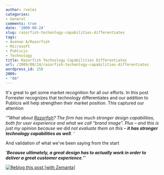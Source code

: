 ```yaml
---
author: rvelez
categories:
- General
comments: true
date: '2009-08-24'
slug: razorfish-techonlogy-capabilities-differentiates
tags:
- Avenue A/Razorfish
- Microsoft
- Publicis
- Technology
title: Razorfish Technology Capabilities Differentiates
url: /2009/08/24/razorfish-techonlogy-capabilities-differentiates
wordpress_id: 250
2009:
- "08"
---
```



It's great to get some market recognition for all our efforts. In this post Forrester recognizes that technology differentiates and our addition to Publicis will help strengthen their market position. This captured our attention

'_"What about _[_Razorfish_](http://www.forrester.com/rb/Research/wave%26trade%3B_interactive_marketing_agencies_%26%238212%3B_web_design/q/id/47087/t/2)_? The firm has much stronger design capabilities, both for user experience and what we call “brand image”. Plus – and this is just my opinion because we did not evaluate them on this – **it has stronger technology capabilities as well**. '_

And validation of what we've been saying from the start

'**_Because ultimately, a great design has to actually work in order to deliver a great customer experience_**_._"' 




[![Reblog this post [with Zemanta]](http://img.zemanta.com/reblog_e.png?x-id=da3b33c6-120c-4091-acd8-c0be1bd8f56c)](http://reblog.zemanta.com/zemified/da3b33c6-120c-4091-acd8-c0be1bd8f56c/)
